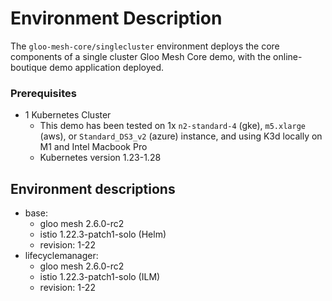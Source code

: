 # Environment Description
The `gloo-mesh-core/singlecluster` environment deploys the core components of a single cluster Gloo Mesh Core demo, with the online-boutique demo application deployed.

### Prerequisites
- 1 Kubernetes Cluster
    - This demo has been tested on 1x `n2-standard-4` (gke), `m5.xlarge` (aws), or `Standard_DS3_v2` (azure) instance, and using K3d locally on M1 and Intel Macbook Pro
    - Kubernetes version 1.23-1.28

## Environment descriptions
- base:
    - gloo mesh 2.6.0-rc2
    - istio 1.22.3-patch1-solo (Helm)
    - revision: 1-22
- lifecyclemanager:
    - gloo mesh 2.6.0-rc2
    - istio 1.22.3-patch1-solo (ILM)
    - revision: 1-22